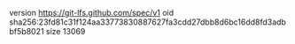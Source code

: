 version https://git-lfs.github.com/spec/v1
oid sha256:23fd81c31f124aa33773830887627fa3cdd27dbb8d6bc16dd8fd3adbbf5b8021
size 13069
